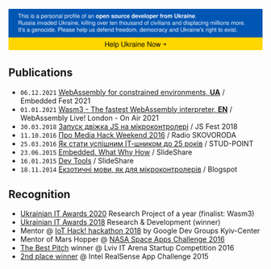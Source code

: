 [![SWUbanner](https://raw.githubusercontent.com/vshymanskyy/StandWithUkraine/main/banner-personal-page.svg)](https://vshymanskyy.github.io/StandWithUkraine)

## Publications

- `06.12.2021` [WebAssembly for constrained environments, **UA**](https://www.youtube.com/watch?v=kNmYsyN9gwE) / Embedded Fest 2021
- `01.01.2021` [Wasm3 - The fastest WebAssembly interpreter, **EN**](https://www.youtube.com/watch?v=lDAN46s0r1U) / WebAssembly Live! London - On Air 2021
- `30.03.2018` [Запуск двіжка JS на мікроконтролері](https://www.youtube.com/watch?v=3GQ2XlYa0NA) / JS Fest 2018
- `11.10.2016` [Про Media Hack Weekend 2016](https://www.mixcloud.com/radioskovoroda/%D0%BF%D1%80%D0%BE-media-hack-weekend-2016-11-%D0%B6%D0%BE%D0%B2%D1%82%D0%BD%D1%8F-2016-radio-skovoroda/) / Radio SKOVORODA
- `25.03.2016` [Як стати успішним ІТ-шником до 25 років](http://stud-point.blogspot.com/2016/03/25.html) / STUD-POINT
- `23.06.2015` [Embedded. What Why How](https://www.slideshare.net/vshymanskyy/embedded-what-why-how) / SlideShare
- `16.01.2015` [Dev Tools](https://www.slideshare.net/vshymanskyy/tools-43583211) / SlideShare
- `18.11.2014` [Екзотичні мови, як для мікроконтролерів](vshymanskyy.blogspot.com/2014/11/blog-post_18.html) / Blogspot

## Recognition
- [Ukrainian IT Awards 2020](https://itawards.ua/en/#winners) Research Project of a year (finalist: Wasm3)
- [Ukrainian IT Awards 2018](https://itawards.ua/en/#winners) Research & Development (winner)
- Mentor @ [IoT Hack! hackathon 2018](https://www.facebook.com/vshymanskyy/posts/1653228488067919) by Google Dev Groups Kyiv-Center
- Mentor of Mars Hopper @ [NASA Space Apps Challenge 2016](https://2016.spaceappschallenge.org/challenges/tech/jet-set-mars/projects/mars-hopper)
- [The Best Pitch](http://itcluster.lviv.ua/en/lviv-arena-2016-lyudy-tehnologiyi-majbutnye/) winner @ Lviv IT Arena Startup Competition 2016
- [2nd place winner](https://www.intelrealsense.com/) @ Intel RealSense App Challenge 2015
